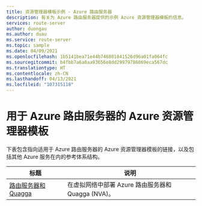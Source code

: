 ```yaml
---
title: 资源管理器模板示例 - Azure 路由服务器
description: 有关为 Azure 路由服务器提供的示例 Azure 资源管理器模板的信息。
services: route-server
author: duongau
ms.author: duau
ms.service: route-server
ms.topic: sample
ms.date: 04/09/2021
ms.openlocfilehash: 1b5141bea71e44b746801841526d96a01fa064fc
ms.sourcegitcommit: b4fbb7a6a0aa93656e8dd29979786069eca567dc
ms.translationtype: HT
ms.contentlocale: zh-CN
ms.lasthandoff: 04/13/2021
ms.locfileid: "107315118"
---
```

# <a name="azure-resource-manager-templates-for-azure-route-server"></a>用于 Azure 路由服务器的 Azure 资源管理器模板

下表包含指向适用于 Azure 路由服务器的 Azure 资源管理器模板的链接，以及包括其他 Azure 服务在内的参考体系结构。

| 标题 | 说明 |
| ------ | ----------- |
| [路由服务器和 Quagga](https://github.com/Azure/azure-quickstart-templates/tree/master/101-route-server-quagga) | 在虚拟网络中部署 Azure 路由服务器和 Quagga (NVA)。 |
